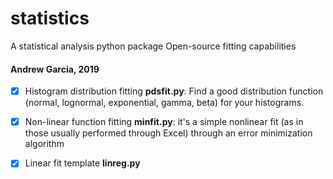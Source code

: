 # statistics
A statistical analysis python package
Open-source fitting capabilities
#### Andrew Garcia, 2019


- [x] Histogram distribution fitting **pdsfit.py**:
  Find a good distribution function (normal, lognormal, exponential, gamma, beta) for your histograms.

- [x] Non-linear function fitting **minfit.py**:
  it's a simple nonlinear fit (as in those usually performed through Excel) through an error minimization algorithm

- [x] Linear fit template **linreg.py** 
